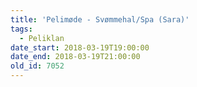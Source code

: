 ```yaml
---
title: 'Pelimøde - Svømmehal/Spa (Sara)'
tags:
  - Peliklan
date_start: 2018-03-19T19:00:00
date_end: 2018-03-19T21:00:00
old_id: 7052
---
```

